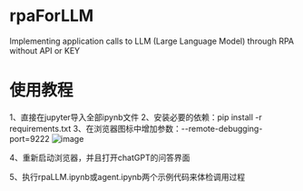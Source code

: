 # rpaForLLM
Implementing application calls to LLM (Large Language Model) through RPA without API or KEY

# 使用教程
1、直接在jupyter导入全部ipynb文件
2、安装必要的依赖：pip install -r requirements.txt
3、在浏览器图标中增加参数：--remote-debugging-port=9222
![image](https://github.com/wxm201411/rpaForLLM/assets/40310018/8eaf0126-129a-4515-bdcf-22d675516d0a)

4、重新启动浏览器，并且打开chatGPT的问答界面

5、执行rpaLLM.ipynb或agent.ipynb两个示例代码来体检调用过程
